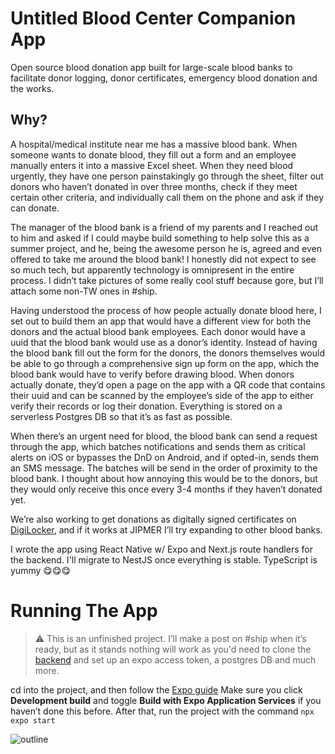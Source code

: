 # Untitled Blood Center Companion App
Open source blood donation app built for large-scale blood banks to facilitate donor logging, donor certificates, emergency blood donation and the works.

## Why?
A hospital/medical institute near me has a massive blood bank. When someone wants to donate blood, they fill out a form and an employee manually enters it into a massive Excel sheet. When they need blood urgently, they have one person painstakingly go through the sheet, filter out donors who haven’t donated in over three months, check if they meet certain other criteria, and individually call them on the phone and ask if they can donate.

The manager of the blood bank is a friend of my parents and I reached out to him and asked if I could maybe build something to help solve this as a summer project, and he, being the awesome person he is, agreed and even offered to take me around the blood bank! I honestly did not expect to see so much tech, but apparently technology is omnipresent in the entire process. I didn’t take pictures of some really cool stuff because gore, but I’ll attach some non-TW ones in #ship.

Having understood the process of how people actually donate blood here, I set out to build them an app that would have a different view for both the donors and the actual blood bank employees. Each donor would have a uuid that the blood bank would use as a donor’s identity. Instead of having the blood bank fill out the form for the donors, the donors themselves would be able to go through a comprehensive sign up form on the app, which the blood bank would have to verify before drawing blood. When donors actually donate, they’d open a page on the app with a QR code that contains their uuid and can be scanned by the employee’s side of the app to either verify their records or log their donation. Everything is stored on a serverless Postgres DB so that it’s as fast as possible.

When there’s an urgent need for blood, the blood bank can send a request through the app, which batches notifications and sends them as critical alerts on iOS or bypasses the DnD on Android, and if opted-in, sends them an SMS message. The batches will be send in the order of proximity to the blood bank. I thought about how annoying this would be to the donors, but they would only receive this once every 3-4 months if they haven’t donated yet.

We’re also working to get donations as digitally signed certificates on [DigiLocker](https://www.digilocker.gov.in), and if it works at JIPMER I’ll try expanding to other blood banks.

I wrote the app using React Native w/ Expo and Next.js route handlers for the backend. I'll migrate to NestJS once everything is stable. TypeScript is yummy 😋😋😋

# Running The App

> ⚠️ This is an unfinished project. I’ll make a post on #ship when it’s ready, but as it stands nothing will work as you'd need to clone the [backend](https://github.com/mikidoodle/bloodbankapi) and set up an expo access token, a postgres DB and much more.

cd into the project, and then follow the [Expo guide](https://docs.expo.dev/get-started/set-up-your-environment/)
Make sure you click **Development build** and toggle **Build with Expo Application Services** if you haven’t done this before. After that, run the project with the command ```npx expo start```


![outline](https://i.imgur.com/8rNSFwg.png)

